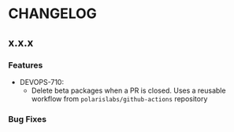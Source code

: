 # CHANGELOG

## x.x.x

### Features

- DEVOPS-710:
  - Delete beta packages when a PR is closed.  Uses a reusable workflow from `polarislabs/github-actions` repository

### Bug Fixes
